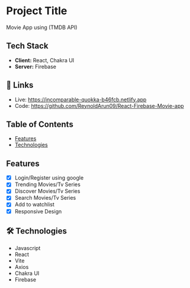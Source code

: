 # Project Title

Movie App using (TMDB API)

## Tech Stack

- **Client:** React, Chakra UI
- **Server:** Firebase

## 🔗 Links

- Live: https://incomparable-quokka-b46fcb.netlify.app
- Code: https://github.com/ReynoldArun09/React-Firebase-Movie-app

## Table of Contents

- [Features](#features)
- [Technologies](#technologies)

## Features

- [x] Login/Register using google
- [x] Trending Movies/Tv Series
- [x] Discover Movies/Tv Series
- [x] Search Movies/Tv Series
- [x] Add to watchlist
- [x] Responsive Design

## 🛠 Technologies

- Javascript
- React
- Vite
- Axios
- Chakra UI
- Firebase
